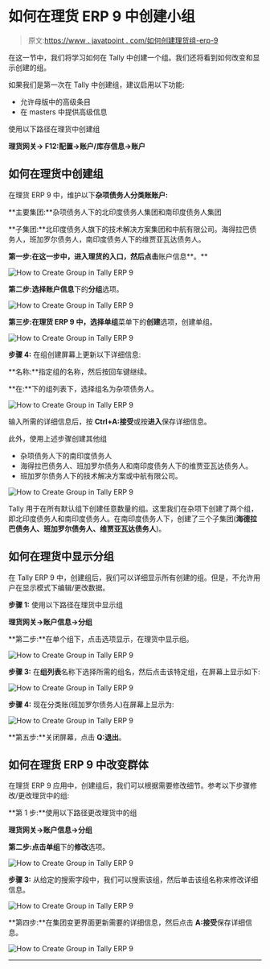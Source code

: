 # 如何在理货 ERP 9 中创建小组

> 原文:[https://www . javatpoint . com/如何创建理货组-erp-9](https://www.javatpoint.com/how-to-create-group-in-tally-erp-9)

在这一节中，我们将学习如何在 Tally 中创建一个组。我们还将看到如何改变和显示创建的组。

如果我们是第一次在 Tally 中创建组，建议启用以下功能:

*   允许母版中的高级条目
*   在 masters 中提供高级信息

使用以下路径在理货中创建组

**理货网关→ F12:配置→账户/库存信息→账户**

## 如何在理货中创建组

在理货 ERP 9 中，维护以下**杂项债务人分类账账户:**

**主要集团:**杂项债务人下的北印度债务人集团和南印度债务人集团

**子集团:**北印度债务人旗下的技术解决方案集团和中航有限公司。海得拉巴债务人，班加罗尔债务人，南印度债务人下的维贾亚瓦达债务人。

**第一步:**在这一步中，进入理货的**入口，然后点击**账户信息**。**

![How to Create Group in Tally ERP 9](../Images/45f0035d2509840563d411705c1692fa.png)

**第二步:**选择**账户信息**下的**分组**选项。

![How to Create Group in Tally ERP 9](../Images/58f76988365511ebbd6f43fb28465918.png)

**第三步:**在理货 ERP 9 中，选择**单组**菜单下的**创建**选项，创建单组。

![How to Create Group in Tally ERP 9](../Images/20edabb12963b460a92f37214dd82015.png)

**步骤 4:** 在组创建屏幕上更新以下详细信息:

**名称:**指定组的名称，然后按回车键继续。

**在:**下的组列表下，选择组名为杂项债务人。

![How to Create Group in Tally ERP 9](../Images/9991b505dc4b0597d98320233afbd8ea.png)

输入所需的详细信息后，按 **Ctrl+A:接受**或按**进入**保存详细信息。

此外，使用上述步骤创建其他组

*   杂项债务人下的南印度债务人
*   海得拉巴债务人、班加罗尔债务人和南印度债务人下的维贾亚瓦达债务人。
*   班加罗尔债务人下的技术解决方案或中航有限公司。

![How to Create Group in Tally ERP 9](../Images/a5141bd04febf9b59cb3a0b2279eec43.png)

Tally 用于在所有默认组下创建任意数量的组。这里我们在杂项下创建了两个组，即北印度债务人和南印度债务人。在南印度债务人下，创建了三个子集团(**海德拉巴债务人、班加罗尔债务人、维贾亚瓦达债务人**)。

## 如何在理货中显示分组

在 Tally ERP 9 中，创建组后，我们可以详细显示所有创建的组。但是，不允许用户在显示模式下编辑/更改数据。

**步骤 1:** 使用以下路径在理货中显示组

**理货网关→账户信息→分组**

**第二步:**在单个组下，点击选项显示，在理货中显示组。

![How to Create Group in Tally ERP 9](../Images/79e82e8e6049ae5d89eebef70eb2f6bd.png)

**步骤 3:** 在**组列表**名称下选择所需的组名，然后点击该特定组，在屏幕上显示如下:

![How to Create Group in Tally ERP 9](../Images/0fef0dbb7f54ac6ccb7db97b94d072d7.png)

**步骤 4:** 现在分类账(班加罗尔债务人)在屏幕上显示为:

![How to Create Group in Tally ERP 9](../Images/1b3a773a28c25dfe7e1a6238b08eaf25.png)

**第五步:**关闭屏幕，点击 **Q:退出**。

## 如何在理货 ERP 9 中改变群体

在理货 ERP 9 应用中，创建组后，我们可以根据需要修改细节。参考以下步骤修改/更改理货中的组:

**第 1 步:**使用以下路径更改理货中的组

**理货网关→账户信息→分组**

**第二步:**点击**单组**下的**修改**选项。

![How to Create Group in Tally ERP 9](../Images/df7381151024a8d0f2f7b75acddd905a.png)

**步骤 3:** 从给定的搜索字段中，我们可以搜索该组，然后单击该组名称来修改详细信息。

![How to Create Group in Tally ERP 9](../Images/8e95de23cb0bb48c2324994257d5ef52.png)

**第四步:**在集团变更界面更新需要的详细信息，然后点击 **A:接受**保存详细信息。

![How to Create Group in Tally ERP 9](../Images/ba168b19019ac4dd4fff4814fb418d95.png)

* * *